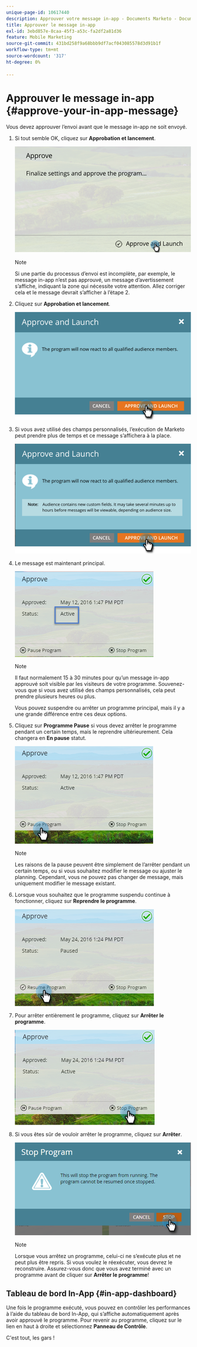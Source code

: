 ```yaml
---
unique-page-id: 10617440
description: Approuver votre message in-app - Documents Marketo - Documentation du produit
title: Approuver le message in-app
exl-id: 3ebd857e-8caa-45f3-a53c-fa2df2a81d36
feature: Mobile Marketing
source-git-commit: 431bd258f9a68bbb9df7acf043085578d3d91b1f
workflow-type: tm+mt
source-wordcount: '317'
ht-degree: 0%

---
```


# Approuver le message in-app {#approve-your-in-app-message}

Vous devez approuver l’envoi avant que le message in-app ne soit envoyé.

1. Si tout semble OK, cliquez sur **Approbation et lancement**.

   ![](assets/pasted-image-at-2016-05-31-02-08-pm-281-29.png)

   >[!NOTE]
   >
   >Si une partie du processus d’envoi est incomplète, par exemple, le message in-app n’est pas approuvé, un message d’avertissement s’affiche, indiquant la zone qui nécessite votre attention. Allez corriger cela et le message devrait s’afficher à l’étape 2.

1. Cliquez sur **Approbation et lancement**.

   ![](assets/pasted-image-at-2016-05-31-02-08-pm.png)

1. Si vous avez utilisé des champs personnalisés, l’exécution de Marketo peut prendre plus de temps et ce message s’affichera à la place.

   ![](assets/pasted-image-at-2016-05-31-02-09-pm.png)

1. Le message est maintenant principal.

   ![](assets/image2016-5-12-13-3a49-3a5.png)

   >[!NOTE]
   >
   >Il faut normalement 15 à 30 minutes pour qu’un message in-app approuvé soit visible par les visiteurs de votre programme. Souvenez-vous que si vous avez utilisé des champs personnalisés, cela peut prendre plusieurs heures ou plus.

   Vous pouvez suspendre ou arrêter un programme principal, mais il y a une grande différence entre ces deux options.

1. Cliquez sur **Programme Pause** si vous devez arrêter le programme pendant un certain temps, mais le reprendre ultérieurement. Cela changera en **En pause** statut.

   ![](assets/image2016-5-12-13-3a50-3a26.png)

   >[!NOTE]
   >
   >Les raisons de la pause peuvent être simplement de l’arrêter pendant un certain temps, ou si vous souhaitez modifier le message ou ajuster le planning. Cependant, vous ne pouvez pas changer de message, mais uniquement modifier le message existant.

1. Lorsque vous souhaitez que le programme suspendu continue à fonctionner, cliquez sur **Reprendre le programme**.

   ![](assets/image2016-5-24-13-3a26-3a43.png)

1. Pour arrêter entièrement le programme, cliquez sur **Arrêter le programme**.

   ![](assets/image2016-5-24-13-3a29-3a35.png)

1. Si vous êtes sûr de vouloir arrêter le programme, cliquez sur **Arrêter**.

   ![](assets/image2016-5-24-13-3a31-3a22.png)

   >[!NOTE]
   >
   >Lorsque vous arrêtez un programme, celui-ci ne s’exécute plus et ne peut plus être repris. Si vous voulez le réexécuter, vous devrez le reconstruire. Assurez-vous donc que vous avez terminé avec un programme avant de cliquer sur **Arrêter le programme**!

## Tableau de bord In-App {#in-app-dashboard}

Une fois le programme exécuté, vous pouvez en contrôler les performances à l’aide du tableau de bord In-App, qui s’affiche automatiquement après avoir approuvé le programme. Pour revenir au programme, cliquez sur le lien en haut à droite et sélectionnez **Panneau de Contrôle**.

C&#39;est tout, les gars !
